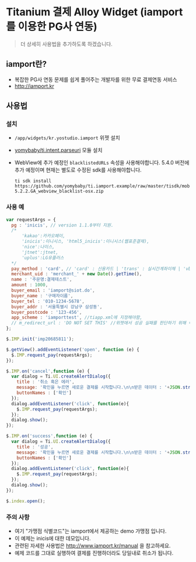 # Titanium 결제 Alloy Widget (iamport를 이용한 PG사 연동)

> 더 상세히 사용법을 추가하도록 하겠습니다.

## iamport란?
- 복잡한 PG사 연동 문제를 쉽게 풀어주는 개발자를 위한 무료 결제연동 서비스
- http://iamport.kr

## 사용법
### 설치
- `/app/widgets/kr.yostudio.iamport` 위젯 설치
- [yomybaby/ti.intent.parseuri](https://github.com/yomybaby/ti.intent.parseuri/tree/master/android/dist) 모듈 설치
- WebView에 추가 예정인 `blacklistedURLs` 속성을 사용해야합니다. 5.4.0 버전에 추가 예정이며 현재는 별도로 수정된 sdk를 사용해야합니다.

    ```
    ti sdk install https://github.com/yomybaby/ti.iamport.example/raw/master/tisdk/mobilesdk-5.2.2.GA_webview_blacklist-osx.zip
    ```
    
### 사용 예
```javascript
var requestArgs = {
  pg : 'inicis', // version 1.1.0부터 지원.
  /*
      'kakao':카카오페이,
      'inicis':이니시스, 'html5_inicis':이니시스(웹표준결제),
      'nice':나이스,
      'jtnet':jtnet,
      'uplus':LG유플러스
  */
  pay_method : 'card', // 'card' : 신용카드 | 'trans' : 실시간계좌이체 | 'vbank' : 가상계좌 | 'phone' : 휴대폰소액결제
  merchant_uid : 'merchant_' + new Date().getTime(),
  name : '주문명:결제테스트',
  amount : 1000,
  buyer_email : 'iamport@siot.do',
  buyer_name : '구매자이름',
  buyer_tel : '010-1234-5678',
  buyer_addr : '서울특별시 강남구 삼성동',
  buyer_postcode : '123-456',
  app_scheme : 'iamporttest', //tiapp.xml에 지정해야함,
  // m_redirect_url : 'DO NOT SET THIS' //위젯애서 성공 실패를 판단하기 위해 이 url을 사용하므로 따로 지정하더라도 적용되지 않습니다.
};

$.IMP.init('imp20685811');

$.getView().addEventListener('open', function (e) {
  $.IMP.request_pay(requestArgs);
});

$.IMP.on('cancel',function (e) {
  var dialog = Ti.UI.createAlertDialog({
    title : '취소 혹은 에러',
    message: '확인을 누르면 새로운 결제를 시작합니다.\n\n받은 데이터 : '+JSON.stringify(e),
    buttonNames : ['확인']
  });
  dialog.addEventListener('click', function(e){
    $.IMP.request_pay(requestArgs);
  });
  dialog.show();
});

$.IMP.on('success',function (e) {
  var dialog = Ti.UI.createAlertDialog({
    title : '성공',
    message: '확인을 누르면 새로운 결제를 시작합니다.\n\n받은 데이터 : '+JSON.stringify(e),
    buttonNames : ['확인']
  });
  dialog.addEventListener('click', function(e){
    $.IMP.request_pay(requestArgs);
  });
  dialog.show();
});

$.index.open();
```


### 주의 사항
- 여기 "가맹점 식별코드"는 iamport에서 제공하는 demo 가맹점 입니다.
- 이 예제는 inicis에 대한 데모입니다.
- 관련된 자세한 사용법은 http://www.iamport.kr/manual 을 참고하세요.
- 예제 코드를 그대로 실행하여 결제를 진행하더라도 당일내로 취소가 됩니다.

